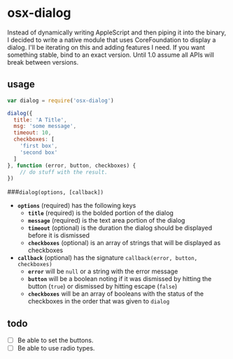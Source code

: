 # osx-dialog

Instead of dynamically writing AppleScript and then piping it into the binary, I
decided to write a native module that uses CoreFoundation to display a dialog.
I'll be iterating on this and adding features I need. If you want something
stable, bind to an exact version. Until 1.0 assume all APIs will break between
versions.

## usage

```JavaScript
var dialog = require('osx-dialog')

dialog({
  title: 'A Title',
  msg: 'some message',
  timeout: 10,
  checkboxes: [
    'first box',
    'second box'
  ]
}, function (error, button, checkboxes) {
	// do stuff with the result.
})
```

###`dialog(options, [callback])`

* **`options`** (required) has the following keys
  * **`title`** (required) is the bolded portion of the dialog
  * **`message`** (required) is the text area portion of the dialog
  * **`timeout`** (optional) is the duration the dialog should be displayed before it is dismissed
  * **`checkboxes`** (optional) is an array of strings that will be displayed as checkboxes
* **`callback`** (optional) has the signature `callback(error, button, checkboxes)`
  * **`error`** will be `null` or a string with the error message
  * **`button`** will be a boolean noting if it was dismissed by hitting the button (`true`) or dismissed by hitting escape (`false`)
  * **`checkboxes`** will be an array of booleans with the status of the checkboxes in the order that was given to `dialog`

## todo

- [ ] Be able to set the buttons.
- [ ] Be able to use radio types.
